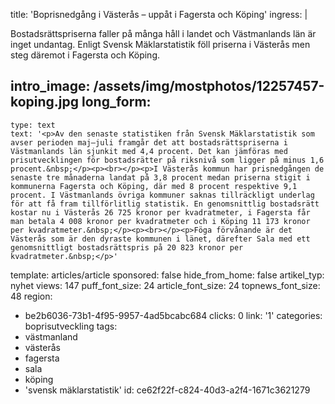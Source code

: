 title: 'Boprisnedgång i Västerås – uppåt i Fagersta och Köping'
ingress: |
  <p>Bostadsrättspriserna faller på många håll i landet och Västmanlands län är inget undantag. Enligt Svensk Mäklarstatistik föll priserna i Västerås men steg däremot i Fagersta och Köping.
  </p>
  
intro_image: /assets/img/mostphotos/12257457-koping.jpg
long_form:
  -
    type: text
    text: '<p>Av den senaste statistiken från Svensk Mäklarstatistik som avser perioden maj–juli framgår det att bostadsrättspriserna i Västmanlands län sjunkit med 4,4 procent. Det kan jämföras med prisutvecklingen för bostadsrätter på riksnivå som ligger på minus 1,6 procent.&nbsp;</p><p><br></p><p>I Västerås kommun har prisnedgången de senaste tre månaderna landat på 3,8 procent medan priserna stigit i kommunerna Fagersta och Köping, där med 8 procent respektive 9,1 procent. I Västmanlands övriga kommuner saknas tillräckligt underlag för att få fram tillförlitlig statistik. En genomsnittlig bostadsrätt kostar nu i Västerås 26 725 kronor per kvadratmeter, i Fagersta får man betala 4 008 kronor per kvadratmeter och i Köping 11 173 kronor per kvadratmeter.&nbsp;</p><p><br></p><p>Föga förvånande är det Västerås som är den dyraste kommunen i länet, därefter Sala med ett genomsnittligt bostadsrättspris på 20 823 kronor per kvadratmeter.&nbsp;</p>'
template: articles/article
sponsored: false
hide_from_home: false
artikel_typ: nyhet
views: 147
puff_font_size: 24
article_font_size: 24
topnews_font_size: 48
region:
  - be2b6036-73b1-4f95-9957-4ad5bcabc684
clicks: 0
link: '1'
categories: boprisutveckling
tags:
  - västmanland
  - västerås
  - fagersta
  - sala
  - köping
  - 'svensk mäklarstatistik'
id: ce62f22f-c824-40d3-a2f4-1671c3621279

